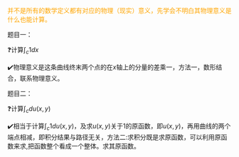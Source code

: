 <font color = orange>并不是所有的数学定义都有对应的物理（现实）意义，先学会不明白其物理意义是什么也能计算。</font>

题目一：

:question:计算$\int_c1dx$

:heavy_check_mark:物理意义是这条曲线终末两个点的在$x$轴上的分量的差乘一，方法一，数形结合，联系物理意义。

题目二：

:question:计算$\int_cdu(x,y)$

:heavy_check_mark:相当于计算$\int_c1du(x,y)$，及求$u(x,y)$关于1的原函数，即$u(x,y)$，再用曲线的两个端点相减，即积分结果与路径无关，方法二:求积分既是求原函数，可以利用原函数来求,把函数整个看成一个整体。求其原函数。
